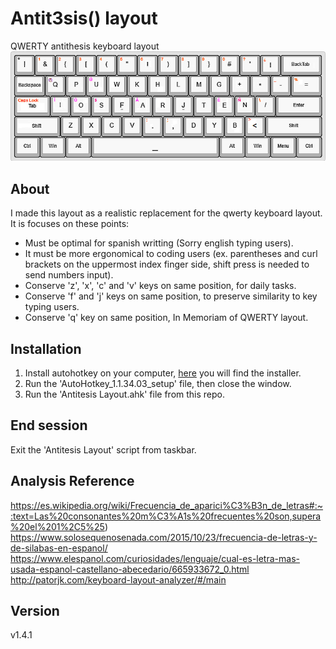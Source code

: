 # Antit3sis() layout
QWERTY antithesis keyboard layout
![ups, could not find that](https://raw.githubusercontent.com/PanicJoker03/antithesis-layout/main/antithesis-layout.png)

## About
I made this layout as a realistic replacement for the qwerty keyboard layout. It is focuses on these points:
* Must be optimal for spanish writting (Sorry english typing users).
* It must be more ergonomical to coding users (ex. parentheses and curl brackets on the uppermost index finger side, shift press is needed to send numbers input).
* Conserve 'z', 'x', 'c' and 'v' keys on same position, for daily tasks.
* Conserve 'f' and 'j' keys on same position, to preserve similarity to key typing users.
* Conserve 'q' key on same position, In Memoriam of QWERTY layout.

## Installation
1. Install autohotkey on your computer, [here](https://www.autohotkey.com/) you will find the installer.
2. Run the 'AutoHotkey_1.1.34.03_setup' file, then close the window.
3. Run the 'Antitesis Layout.ahk' file from this repo.

## End session
Exit the 'Antitesis Layout' script from taskbar.

## Analysis Reference

https://es.wikipedia.org/wiki/Frecuencia_de_aparici%C3%B3n_de_letras#:~:text=Las%20consonantes%20m%C3%A1s%20frecuentes%20son,supera%20el%201%2C5%25)
https://www.solosequenosenada.com/2015/10/23/frecuencia-de-letras-y-de-silabas-en-espanol/
https://www.elespanol.com/curiosidades/lenguaje/cual-es-letra-mas-usada-espanol-castellano-abecedario/665933672_0.html
http://patorjk.com/keyboard-layout-analyzer/#/main

## Version
v1.4.1
